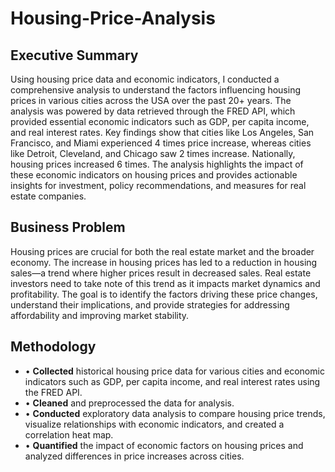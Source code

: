 # Housing-Price-Analysis
## Executive Summary
Using housing price data and economic indicators, I conducted a comprehensive analysis to understand the factors influencing housing prices in various cities across the USA over the past 20+ years. The analysis was powered by data retrieved through the FRED API, which provided essential economic indicators such as GDP, per capita income, and real interest rates. Key findings show that cities like Los Angeles, San Francisco, and Miami experienced 4 times price increase, whereas cities like Detroit, Cleveland, and Chicago saw 2 times increase. Nationally, housing prices increased 6 times. The analysis highlights the impact of these economic indicators on housing prices and provides actionable insights for investment, policy recommendations, and measures for real estate companies.
## Business Problem
Housing prices are crucial for both the real estate market and the broader economy. The increase in housing prices has led to a reduction in housing sales—a trend where higher prices result in decreased sales. Real estate investors need to take note of this trend as it impacts market dynamics and profitability. The goal is to identify the factors driving these price changes, understand their implications, and provide strategies for addressing affordability and improving market stability.

## Methodology
- •	**Collected** historical housing price data for various cities and economic indicators such as GDP, per capita income, and real interest rates using the FRED API.
- •	**Cleaned** and preprocessed the data for analysis.
- •	**Conducted** exploratory data analysis to compare housing price trends, visualize relationships with economic indicators, and created a correlation heat map.
- •	**Quantified** the impact of economic factors on housing prices and analyzed differences in price increases across cities.



